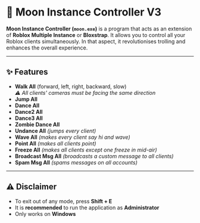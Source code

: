 # 🌙 Moon Instance Controller V3

**Moon Instance Controller (`moon.exe`)** is a program that acts as an extension of **Roblox Multiple Instance** or **Bloxstrap**. It allows you to control all your Roblox clients simultaneously. In that aspect, it revolutionises trolling and enhances the overall experience.

---

## ✨ Features

- **Walk All** (forward, left, right, backward, slow)  
  *⚠️ All clients' cameras must be facing the same direction*
- **Jump All**
- **Dance All**
- **Dance2 All**
- **Dance3 All**
- **Zombie Dance All**
- **Undance All** *(jumps every client)*
- **Wave All** *(makes every client say hi and wave)*
- **Point All** *(makes all clients point)*
- **Freeze All** *(makes all clients except one freeze in mid-air)*
- **Broadcast Msg All** *(broadcasts a custom message to all clients)*
- **Spam Msg All** *(spams messages on all accounts)*

---

## ⚠️ Disclaimer

- To exit out of any mode, press **Shift + E**  
- It is **recommended** to run the application as **Administrator**  
- Only works on **Windows**
